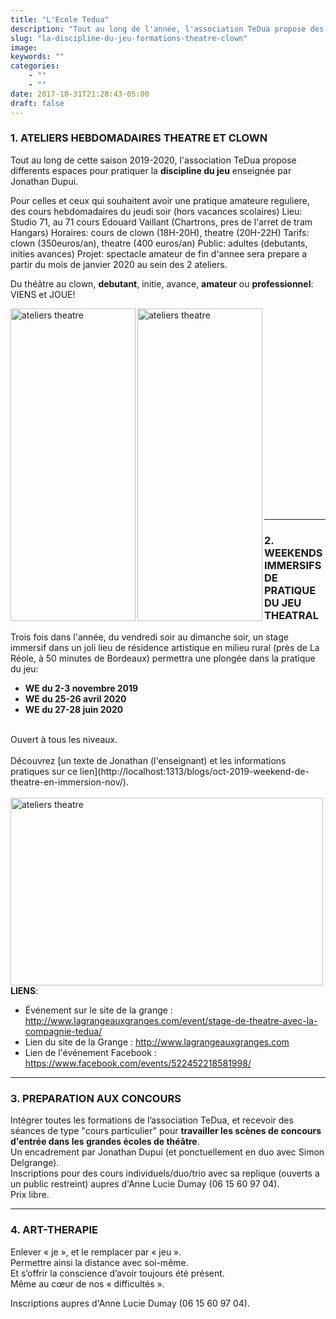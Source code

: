 ```yaml
---
title: "L'Ecole Tedua"
description: "Tout au long de l'année, l'association TeDua propose des stages, ateliers, formations au Jeu. En cette fin de saison 2018-2019, TeDua se structure en Ecole."
slug: "la-discipline-du-jeu-formations-theatre-clown"
image:
keywords: ""
categories:
    - ""
    - ""
date: 2017-10-31T21:28:43-05:00
draft: false
---
```

### 1. ATELIERS HEBDOMADAIRES THEATRE ET CLOWN
Tout au long de cette saison 2019-2020, l'association TeDua propose differents espaces pour pratiquer la **discipline du jeu** enseignée par Jonathan Dupui.

Pour celles et ceux qui souhaitent avoir une pratique amateure reguliere, des cours hebdomadaires du jeudi soir (hors vacances scolaires)
Lieu: Studio 71, au 71 cours Edouard Vaillant (Chartrons, pres de l'arret de tram Hangars)
Horaires: cours de clown (18H-20H), theatre (20H-22H)
Tarifs: clown (350euros/an), theatre (400 euros/an)
Public: adultes (debutants, inities avances)
Projet: spectacle amateur de fin d'annee sera prepare a partir du mois de janvier 2020 au sein des 2 ateliers.

Du théâtre au clown,
 **debutant**, initie, avance,
 **amateur** ou **professionnel**:  
VIENS et JOUE!

 <img src="/img/theatre20192020.jpg" alt="ateliers theatre" style="width:200px;height:500px;" align="left" hspace=”100”> 

 <img src="/img/clown20192020.jpg" alt="ateliers theatre" style="width:200px;height:500px;" align="left" hspace=”100”>

<br>
 <br>
<br>
 <br>
<br>
 <br>
<br>
 <br>
<br>
 <br>
<br>
 <br>
<br>
 <br>
<br>
 <br>
<br>
 <br>
<br>
   
----------------------------

### 2. WEEKENDS IMMERSIFS DE PRATIQUE DU JEU THEATRAL
Trois fois dans l'année, du vendredi soir au dimanche soir, un stage immersif dans un joli lieu de résidence artistique en milieu rural (près de La Réole, à 50 minutes de Bordeaux) permettra une plongée dans la pratique du jeu:<br>
- **WE du 2-3 novembre 2019** <br>
- **WE du 25-26 avril 2020** <br>
- **WE du 27-28 juin 2020** <br>
 <br>
Ouvert à tous les niveaux.<br>
<br>
Découvrez [un texte de Jonathan (l'enseignant) et les informations pratiques sur ce lien](http://localhost:1313/blogs/oct-2019-weekend-de-theatre-en-immersion-nov/).
<br>
<br>
 <img src="/img/stages20192020.jpg" alt="ateliers theatre" style="width:500px;height:300px;" align="left" hspace=”100”>
 <br>
 <br>
 <br>
 <br>
 <br>
 <br>
 <br>
 <br>
 <br>
 <br>
 <br>
 
**LIENS**:<br>
- Événement sur le site de la grange : http://www.lagrangeauxgranges.com/event/stage-de-theatre-avec-la-compagnie-tedua/ <br>
- Lien du site de la Grange : http://www.lagrangeauxgranges.com <br>
- Lien de l'événement Facebook : https://www.facebook.com/events/522452218581998/ <br>

-----------------------------
### 3. PREPARATION AUX CONCOURS
Intégrer toutes les formations de l’association TeDua, et recevoir des séances de type "cours particulier" pour **travailler les scènes de concours d'entrée dans les grandes écoles de théâtre**.  
Un encadrement par Jonathan Dupui (et ponctuellement en duo avec Simon Delgrange).
<br>Inscriptions pour des cours individuels/duo/trio avec sa replique (ouverts a un public restreint) aupres d'Anne Lucie Dumay (06 15 60 97 04).
<br>Prix libre.

------------------
### 4. ART-THERAPIE  
Enlever « je », et le remplacer par « jeu ».    
Permettre ainsi la distance avec soi-même.    
Et s’offrir la conscience d’avoir toujours été présent.   
Même au cœur de nos « difficultés ».

Inscriptions aupres d'Anne Lucie Dumay (06 15 60 97 04).
